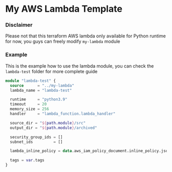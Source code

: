 # My AWS Lambda Template

### Disclaimer

Please not that this terraform AWS lambda only available for Python runtime for now, you guys can freely modify `my-lambda` module

### Example

This is the example how to use the lambda module, you can check the `lambda-test` folder for more complete guide

```terraform
module "lambda-test" {
  source      = "../my-lambda"
  lambda_name = "lambda-test"

  runtime     = "python3.9"
  timeout     = 20
  memory_size = 256
  handler     = "lambda_function.lambda_handler"

  source_dir = "${path.module}/src"
  output_dir = "${path.module}/archived"

  security_group_ids = []
  subnet_ids         = []

  lambda_inline_policy = data.aws_iam_policy_document.inline_policy.json

  tags = var.tags
}
```

